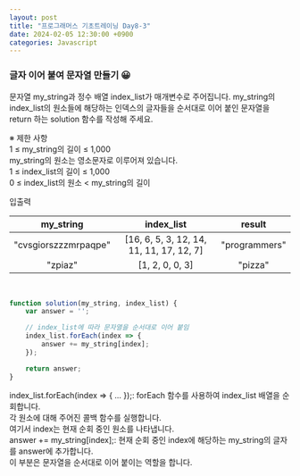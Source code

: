 ```yaml
---
layout: post
title: "프로그래머스 기초트레이닝 Day8-3"
date: 2024-02-05 12:30:00 +0900
categories: Javascript
---
```


### 글자 이어 붙여 문자열 만들기 😀

문자열 my_string과 정수 배열 index_list가 매개변수로 주어집니다. 
my_string의 index_list의 원소들에 해당하는 인덱스의 글자들을 순서대로 이어 붙인 문자열을 return 하는 solution 함수를 작성해 주세요.<br>

※ 제한 사항<br>
1 ≤ my_string의 길이 ≤ 1,000<br>
my_string의 원소는 영소문자로 이루어져 있습니다.<br>
1 ≤ index_list의 길이 ≤ 1,000<br>
0 ≤ index_list의 원소 < my_string의 길이<br>

입출력 <br>

|my_string|index_list|result|
|:---:|:---:|:---:|
|"cvsgiorszzzmrpaqpe"|[16, 6, 5, 3, 12, 14, 11, 11, 17, 12, 7]|"programmers"|
|"zpiaz"|[1, 2, 0, 0, 3]|"pizza"|

<br>

```javascript
function solution(my_string, index_list) {
    var answer = '';

    // index_list에 따라 문자열을 순서대로 이어 붙임
    index_list.forEach(index => {
        answer += my_string[index];
    });

    return answer;
}
```
index_list.forEach(index => { ... });: forEach 함수를 사용하여 index_list 배열을 순회합니다. <br>
각 원소에 대해 주어진 콜백 함수를 실행합니다. <br>
여기서 index는 현재 순회 중인 원소를 나타냅니다.<br>
answer += my_string[index];: 현재 순회 중인 index에 해당하는 my_string의 글자를 answer에 추가합니다. <br>
이 부분은 문자열을 순서대로 이어 붙이는 역할을 합니다.<br>